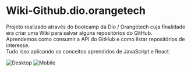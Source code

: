 # Wiki-Github.dio.orangetech

Projeto realizado através do bootcamp da Dio / Orangetech cuja finalidade era criar uma Wiki para salvar alguns repositórios do GitHub.\
Aprendemos como consumir a API do GitHub e como listar repositórios de interesse.\
Tudo isso aplicando os conceitos aprendidos de JavaScript e React.

![Desktop](https://user-images.githubusercontent.com/102387476/208508585-9bb1754b-cdab-427b-89b5-47450d996bcb.jpg)
![Mobile](https://user-images.githubusercontent.com/102387476/208508605-8b652435-5e08-449c-8bfb-299c3d7c0065.jpg)
